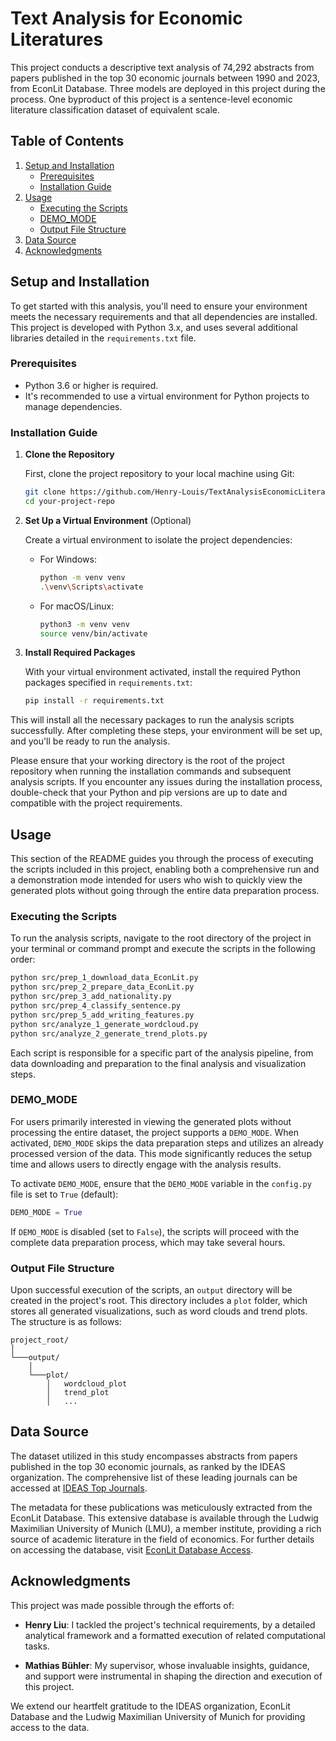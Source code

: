 # Text Analysis for Economic Literatures

This project conducts a descriptive text analysis of 74,292 abstracts from papers published in the top 30 economic journals between 1990 and 2023, from EconLit Database. Three models are deployed in this project during the process. One byproduct of this project is a sentence-level economic literature classification dataset of equivalent scale.

## Table of Contents
1. [Setup and Installation](#setup-and-installation)
   - [Prerequisites](#prerequisites)
   - [Installation Guide](#installation-guide)
2. [Usage](#usage)
   - [Executing the Scripts](#executing-the-scripts)
   - [DEMO_MODE](#demo_mode)
   - [Output File Structure](#output-file-structure)
3. [Data Source](#data-source)
4. [Acknowledgments](#acknowledgments)

## Setup and Installation

To get started with this analysis, you'll need to ensure your environment meets the necessary requirements and that all dependencies are installed. This project is developed with Python 3.x, and uses several additional libraries detailed in the `requirements.txt` file.

### Prerequisites

- Python 3.6 or higher is required.
- It's recommended to use a virtual environment for Python projects to manage dependencies.

### Installation Guide

1. **Clone the Repository**

   First, clone the project repository to your local machine using Git:

   ```bash
   git clone https://github.com/Henry-Louis/TextAnalysisEconomicLiterature.git
   cd your-project-repo
   ```

2. **Set Up a Virtual Environment** (Optional)

   Create a virtual environment to isolate the project dependencies:

   - For Windows:
     ```bash
     python -m venv venv
     .\venv\Scripts\activate
     ```

   - For macOS/Linux:
     ```bash
     python3 -m venv venv
     source venv/bin/activate
     ```

3. **Install Required Packages**

   With your virtual environment activated, install the required Python packages specified in `requirements.txt`:

   ```bash
   pip install -r requirements.txt
   ```

This will install all the necessary packages to run the analysis scripts successfully. After completing these steps, your environment will be set up, and you'll be ready to run the analysis.

Please ensure that your working directory is the root of the project repository when running the installation commands and subsequent analysis scripts. If you encounter any issues during the installation process, double-check that your Python and pip versions are up to date and compatible with the project requirements.


## Usage

This section of the README guides you through the process of executing the scripts included in this project, enabling both a comprehensive run and a demonstration mode intended for users who wish to quickly view the generated plots without going through the entire data preparation process.

### Executing the Scripts

To run the analysis scripts, navigate to the root directory of the project in your terminal or command prompt and execute the scripts in the following order:

```bash
python src/prep_1_download_data_EconLit.py
python src/prep_2_prepare_data_EconLit.py
python src/prep_3_add_nationality.py
python src/prep_4_classify_sentence.py
python src/prep_5_add_writing_features.py
python src/analyze_1_generate_wordcloud.py
python src/analyze_2_generate_trend_plots.py
```

Each script is responsible for a specific part of the analysis pipeline, from data downloading and preparation to the final analysis and visualization steps.

### DEMO_MODE

For users primarily interested in viewing the generated plots without processing the entire dataset, the project supports a `DEMO_MODE`. When activated, `DEMO_MODE` skips the data preparation steps and utilizes an already processed version of the data. This mode significantly reduces the setup time and allows users to directly engage with the analysis results.

To activate `DEMO_MODE`, ensure that the `DEMO_MODE` variable in the `config.py` file is set to `True` (default):

```python
DEMO_MODE = True
```

If `DEMO_MODE` is disabled (set to `False`), the scripts will proceed with the complete data preparation process, which may take several hours.

### Output File Structure

Upon successful execution of the scripts, an `output` directory will be created in the project's root. This directory includes a `plot` folder, which stores all generated visualizations, such as word clouds and trend plots. The structure is as follows:

```
project_root/
│
└───output/
    │
    └───plot/
        │   wordcloud_plot
        │   trend_plot
        │   ...
```

## Data Source

The dataset utilized in this study encompasses abstracts from papers published in the top 30 economic journals, as ranked by the IDEAS organization. The comprehensive list of these leading journals can be accessed at [IDEAS Top Journals](https://ideas.repec.org/top/top.journals.all.html). 

The metadata for these publications was meticulously extracted from the EconLit Database. This extensive database is available through the Ludwig Maximilian University of Munich (LMU), a member institute, providing a rich source of academic literature in the field of economics. For further details on accessing the database, visit [EconLit Database Access](https://web-p-ebscohost-com.emedien.ub.uni-muenchen.de/ehost).

## Acknowledgments

This project was made possible through the efforts of:

- **Henry Liu**: I tackled the project's technical requirements, by a detailed analytical framework and a formatted execution of related computational tasks.

- **Mathias Bühler**: My supervisor, whose invaluable insights, guidance, and support were instrumental in shaping the direction and execution of this project. 

We extend our heartfelt gratitude to the IDEAS organization, EconLit Database and the Ludwig Maximilian University of Munich for providing access to the data.
 

